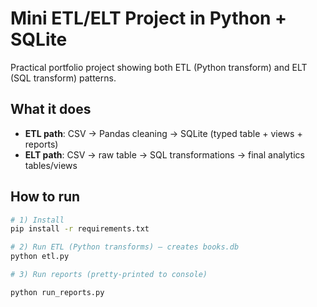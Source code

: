 # Mini ETL/ELT Project in Python + SQLite

Practical portfolio project showing both ETL (Python transform) and ELT (SQL transform) patterns.

## What it does
- **ETL path**: CSV → Pandas cleaning → SQLite (typed table + views + reports)
- **ELT path**: CSV → raw table → SQL transformations → final analytics tables/views

## How to run
```bash
# 1) Install
pip install -r requirements.txt

# 2) Run ETL (Python transforms) – creates books.db
python etl.py

# 3) Run reports (pretty-printed to console)

python run_reports.py
